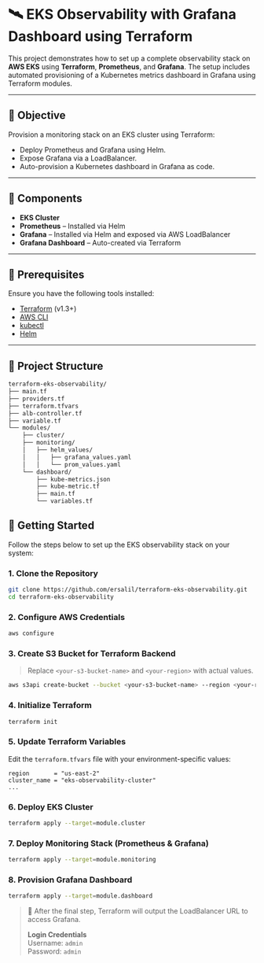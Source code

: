 # 🛰️ EKS Observability with Grafana Dashboard using Terraform

This project demonstrates how to set up a complete observability stack on **AWS EKS** using **Terraform**, **Prometheus**, and **Grafana**. The setup includes automated provisioning of a Kubernetes metrics dashboard in Grafana using Terraform modules.

---

## 📌 Objective

Provision a monitoring stack on an EKS cluster using Terraform:
- Deploy Prometheus and Grafana using Helm.
- Expose Grafana via a LoadBalancer.
- Auto-provision a Kubernetes dashboard in Grafana as code.

---

## 🧰 Components

- **EKS Cluster**
- **Prometheus** – Installed via Helm
- **Grafana** – Installed via Helm and exposed via AWS LoadBalancer
- **Grafana Dashboard** – Auto-created via Terraform

---

## 🔧 Prerequisites

Ensure you have the following tools installed:

- [Terraform](https://developer.hashicorp.com/terraform/downloads) (v1.3+)
- [AWS CLI](https://docs.aws.amazon.com/cli/latest/userguide/install-cliv2.html)
- [kubectl](https://kubernetes.io/docs/tasks/tools/)
- [Helm](https://helm.sh/docs/intro/install/)

---

## 📁 Project Structure

```bash
terraform-eks-observability/
├── main.tf
├── providers.tf
├── terraform.tfvars
├── alb-controller.tf
├── variable.tf
└── modules/
    ├── cluster/
    ├── monitoring/
    │   ├── helm_values/
    │   │   ├── grafana_values.yaml
    │   │   └── prom_values.yaml
    └── dashboard/
        ├── kube-metrics.json
        ├── kube-metric.tf
        ├── main.tf
        └── variables.tf
```

## 🚀 Getting Started

Follow the steps below to set up the EKS observability stack on your system:

### 1. Clone the Repository

```bash
git clone https://github.com/ersalil/terraform-eks-observability.git
cd terraform-eks-observability
```

### 2. Configure AWS Credentials

```bash
aws configure
```

### 3. Create S3 Bucket for Terraform Backend

> Replace `<your-s3-bucket-name>` and `<your-region>` with actual values.

```bash
aws s3api create-bucket --bucket <your-s3-bucket-name> --region <your-region>
```

### 4. Initialize Terraform

```bash
terraform init
```

### 5. Update Terraform Variables

Edit the `terraform.tfvars` file with your environment-specific values:

```hcl
region       = "us-east-2"
cluster_name = "eks-observability-cluster"
...
```

### 6. Deploy EKS Cluster

```bash
terraform apply --target=module.cluster
```

### 7. Deploy Monitoring Stack (Prometheus & Grafana)

```bash
terraform apply --target=module.monitoring
```

### 8. Provision Grafana Dashboard

```bash
terraform apply --target=module.dashboard
```

> 📌 After the final step, Terraform will output the LoadBalancer URL to access Grafana.
>
> **Login Credentials**  
> Username: `admin`  
> Password: `admin`


